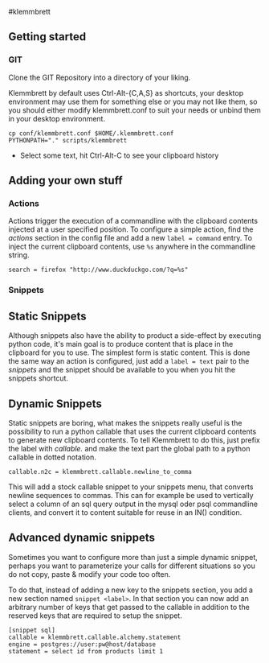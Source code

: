 #klemmbrett

## Getting started

### GIT

Clone the GIT Repository into a directory of your liking.

Klemmbrett by default uses Ctrl-Alt-{C,A,S} as shortcuts, your desktop environment may use
them for something else or you may not like them, so you should either modify klemmbrett.conf
to suit your needs or unbind them in your desktop environment.

```
cp conf/klemmbrett.conf $HOME/.klemmbrett.conf
PYTHONPATH="." scripts/klemmbrett
```

 * Select some text, hit Ctrl-Alt-C to see your clipboard history

## Adding your own stuff

### Actions

Actions trigger the execution of a commandline with the clipboard contents injected at a user specified position.
To configure a simple action, find the *actions* section in the config file and add a new ``label = command`` entry.
To inject the current clipboard contents, use ``%s`` anywhere in the commandline string.

```
search = firefox "http://www.duckduckgo.com/?q=%s"
```

### Snippets

## Static Snippets

Although snippets also have the ability to product a side-effect by executing python code, it's main goal is to
produce content that is place in the clipboard for you to use. The simplest form is static content. This is done
the same way an action is configured, just add a ``label = text`` pair to the *snippets* and the snippet should
be available to you when you hit the snippets shortcut.

## Dynamic Snippets

Static snippets are boring, what makes the snippets really useful is the possibility to run a python callable
that uses the current clipboard contents to generate new clipboard contents. To tell Klemmbrett to do this,
just prefix the label with *callable.* and make the text part the global path to a python callable in dotted
notation.

```
callable.n2c = klemmbrett.callable.newline_to_comma
```

This will add a stock callable snippet to your snippets menu, that converts newline sequences to commas.
This can for example be used to vertically select a column of an sql query output in the mysql oder psql
commandline clients, and convert it to content suitable for reuse in an IN() condition.

## Advanced dynamic snippets

Sometimes you want to configure more than just a simple dynamic snippet, perhaps you want to parameterize
your calls for different situations so you do not copy, paste & modify your code too often.

To do that, instead of adding a new key to the snippets section, you add a new section named `snippet <label>`.
In that section you can now add an arbitrary number of keys that get passed to the callable in addition to
the reserved keys that are required to setup the snippet.

```
[snippet sql]
callable = klemmbrett.callable.alchemy.statement
engine = postgres://user:pw@host/database
statement = select id from products limit 1
```
